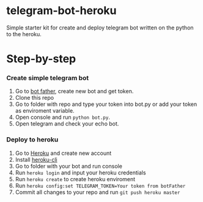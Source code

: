 # telegram-bot-heroku
Simple starter kit for create and deploy telegram bot written on the python to the heroku.

# Step-by-step
### Create simple telegram bot
1) Go to [bot father](https://telegram.me/botfather), create new bot and get token.
2) Clone this repo
3) Go to folder with repo and type your token into bot.py or add your token as enviroment variable.
4) Open console and run `python bot.py`.
5) Open telegram and check your echo bot.

### Deploy to heroku
1) Go to [Heroku](https://heroku.com) and create new account
2) Install [heroku-cli](https://devcenter.heroku.com/articles/heroku-cli#download-and-install)
3) Go to folder with your bot and run console
4) Run `heroku login` and input your heroku credentials
5) Run `heroku create` to create heroku enviroment
6) Run `heroku config:set TELEGRAM_TOKEN=Your token from botFather`
7) Commit all changes to your repo and run `git push heroku master` 

